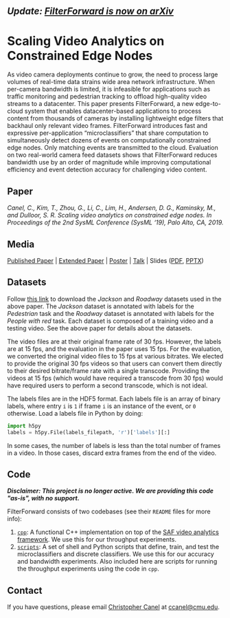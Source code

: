 ## ***Update: [FilterForward is now on arXiv](https://arxiv.org/abs/1905.13536)***

# Scaling Video Analytics on Constrained Edge Nodes
As video camera deployments continue to grow, the need to process large volumes of real-time data strains wide area network infrastructure. When per-camera bandwidth is limited, it is infeasible for applications such as traffic monitoring and pedestrian tracking to offload high-quality video streams to a datacenter. This paper presents FilterForward, a new edge-to-cloud system that enables datacenter-based applications to process content from thousands of cameras by installing lightweight edge filters that backhaul only relevant video frames. FilterForward introduces fast and expressive per-application “microclassifiers” that share computation to simultaneously detect dozens of events on computationally constrained edge nodes. Only matching events are transmitted to the cloud. Evaluation on two real-world camera feed datasets shows that FilterForward reduces bandwidth use by an order of magnitude while improving computational efficiency and event detection accuracy for challenging video content.

## Paper
*Canel, C., Kim, T., Zhou, G., Li, C., Lim, H., Andersen, D. G., Kaminsky, M., and Dulloor, S. R. Scaling video analytics on constrained edge nodes. In Proceedings of the 2nd SysML Conference (SysML ‘19), Palo Alto, CA, 2019.*

## Media

[Published Paper](https://github.com/viscloud/filterforward/blob/master/media/ff_sysml2019_paper.pdf)  |  [Extended Paper](https://github.com/viscloud/filterforward/blob/master/media/1905.13536.pdf)  |  [Poster](https://github.com/viscloud/filterforward/blob/master/media/ff_sysml2019_poster.pdf)  |  [Talk](https://www.youtube.com/watch?v=1NsVb8NaUMM)  |  Slides ([PDF](https://github.com/viscloud/filterforward/blob/master/media/ff_sysml2019_presentation.pdf), [PPTX](https://github.com/viscloud/filterforward/blob/master/media/ff_sysml2019_presentation.pptx))

## Datasets
Follow [this link](https://drive.google.com/file/d/1TF6CsbFwhMo2Ry3LHQkgJPzJdN0ZS1XC/view?usp=sharing) to download the *Jackson* and *Roadway* datasets used in the above paper. The *Jackson* dataset is annotated with labels for the *Pedestrian* task and the *Roadway* dataset is annotated with labels for the *People with red* task. Each dataset is composed of a training video and a testing video. See the above paper for details about the datasets.

The video files are at their original frame rate of 30 fps. However, the labels are at 15 fps, and the evaluation in the paper uses 15 fps. For the evaluation, we converted the original video files to 15 fps at various bitrates. We elected to provide the original 30 fps videos so that users can convert them directly to their desired bitrate/frame rate with a single transcode. Providing the videos at 15 fps (which would have required a transcode from 30 fps) would have required users to perform a second transcode, which is not ideal.

The labels files are in the HDF5 format. Each labels file is an array of binary labels, where entry `i` is `1` if frame `i` is an instance of the event, or `0` otherwise. Load a labels file in Python by doing:
```python
import h5py
labels = h5py.File(labels_filepath, 'r')['labels'][:]
```

In some cases, the number of labels is less than the total number of frames in a video. In those cases, discard extra frames from the end of the video.

## Code
***Disclaimer: This project is no longer active. We are providing this code "as-is", with no support.***

FilterForward consists of two codebases (see their `README` files for more info):
1. [`cpp`](https://github.com/viscloud/filterforward/tree/master/cpp): A functional C++ implementation on top of the [SAF video analytics framework](https://github.com/viscloud/saf). We use this for our throughput experiments.
2. [`scripts`](https://github.com/viscloud/filterforward/tree/master/scripts): A set of shell and Python scripts that define, train, and test the microclassifiers and discrete classifiers. We use this for our accuracy and bandwidth experiments. Also included here are scripts for running the throughput experiments using the code in `cpp`.

## Contact
If you have questions, please email [Christopher Canel](https://github.com/ccanel) at ccanel@cmu.edu.

